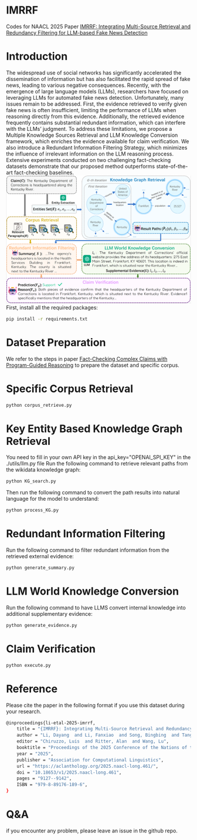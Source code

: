 
# IMRRF
Codes for NAACL 2025 Paper [IMRRF: Integrating Multi-Source Retrieval and Redundancy Filtering for LLM-based Fake News Detection](https://aclanthology.org/2025.naacl-long.461/)
# Introduction
The widespread use of social networks has significantly accelerated the dissemination of information but has also facilitated the rapid spread of fake news, leading to various negative consequences. Recently, with the emergence of large language models (LLMs), researchers have focused on leveraging LLMs for automated fake news detection. Unfortunately, many issues remain to be addressed. First, the evidence retrieved to verify given fake news is often insufficient, limiting the performance of LLMs when reasoning directly from this evidence. Additionally, the retrieved evidence frequently contains substantial redundant information, which can interfere with the LLMs’ judgment. To address these limitations, we propose a Multiple Knowledge Sources Retrieval and LLM Knowledge Conversion framework, which enriches the evidence available for claim verification. We also introduce a Redundant Information Filtering Strategy, which minimizes the influence of irrelevant information on the LLM reasoning process. Extensive experiments conducted on two challenging fact-checking datasets demonstrate that our proposed method outperforms state-of-the-art fact-checking baselines.
![IMRRF框架图](./framework.png)
First, install all the required packages:
```bash
pip install -r requirements.txt
```
# Dataset Preparation
We refer to the steps in paper [Fact-Checking Complex Claims with Program-Guided Reasoning](https://github.com/teacherpeterpan/ProgramFC/tree/main) to prepare the dataset and specific corpus.
# Specific Corpus Retrieval
```bash
python corpus_retrieve.py
```
# Key Entity Based Knowledge Graph Retrieval 
You need to fill in your own API key in the api_key="OPENAI_SPI_KEY" in the ./utils/llm.py file
Run the following command to retrieve relevant paths from the wikidata knowledge graph:
```bash
python KG_search.py
```
Then run the following command to convert the path results into natural language for the model to understand:
```bash
python process_KG.py
```
# Redundant Information Filtering
Run the following command to filter redundant information from the retrieved external evidence:
```bash
python generate_summary.py
```
# LLM World Knowledge Conversion
Run the following command to have LLMS convert internal knowledge into additional supplementary evidence:
```bash
python generate_evidence.py
```
# Claim Verification

```bash
python execute.py
```
# Reference
Please cite the paper in the following format if you use this dataset during your research.
```bash
@inproceedings{li-etal-2025-imrrf,
    title = "{IMRRF}: Integrating Multi-Source Retrieval and Redundancy Filtering for {LLM}-based Fake News Detection",
    author = "Li, Dayang  and Li, Fanxiao  and Song, Bingbing  and Tang, Li  and Zhou, Wei",
    editor = "Chiruzzo, Luis  and Ritter, Alan  and Wang, Lu",
    booktitle = "Proceedings of the 2025 Conference of the Nations of the Americas Chapter of the Association for Computational Linguistics: Human Language Technologies (Volume 1: Long Papers)",
    year = "2025",
    publisher = "Association for Computational Linguistics",
    url = "https://aclanthology.org/2025.naacl-long.461/",
    doi = "10.18653/v1/2025.naacl-long.461",
    pages = "9127--9142",
    ISBN = "979-8-89176-189-6",
}
```
# Q&A
if you encounter any problem, please leave an issue in the github repo.
